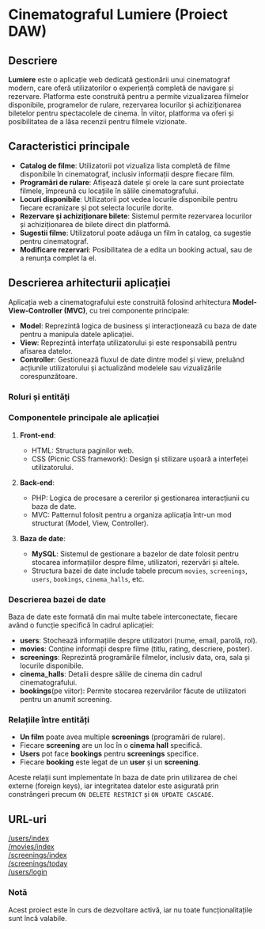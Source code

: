 # Cinematograful Lumiere (Proiect DAW)

## Descriere

**Lumiere** este o aplicație web dedicată gestionării unui cinematograf modern, care oferă utilizatorilor o experiență completă de navigare și rezervare. Platforma este construită pentru a permite vizualizarea filmelor disponibile, programelor de rulare, rezervarea locurilor și achiziționarea biletelor pentru spectacolele de cinema. În viitor, platforma va oferi și posibilitatea de a lăsa recenzii pentru filmele vizionate.

## Caracteristici principale

- **Catalog de filme**: Utilizatorii pot vizualiza lista completă de filme disponibile în cinematograf, inclusiv informații despre fiecare film.
- **Programări de rulare**: Afișează datele și orele la care sunt proiectate filmele, împreună cu locațiile în sălile cinematografului.
- **Locuri disponibile**: Utilizatorii pot vedea locurile disponibile pentru fiecare ecranizare și pot selecta locurile dorite.
- **Rezervare și achiziționare bilete**: Sistemul permite rezervarea locurilor și achiziționarea de bilete direct din platformă.
- **Sugestii filme**: Utilizatorul poate adăuga un film în catalog, ca sugestie pentru cinematograf.
- **Modificare rezervari**: Posibilitatea de a edita un booking actual, sau de a renunța complet la el.

## Descrierea arhitecturii aplicației

Aplicația web a cinematografului este construită folosind arhitectura **Model-View-Controller (MVC)**, cu trei componente principale:

- **Model**: Reprezintă logica de business și interacționează cu baza de date pentru a manipula datele aplicației.
- **View**: Reprezintă interfața utilizatorului și este responsabilă pentru afisarea datelor.
- **Controller**: Gestionează fluxul de date dintre model și view, preluând acțiunile utilizatorului și actualizând modelele sau vizualizările corespunzătoare.

### Roluri și entități

### Componentele principale ale aplicației

1. **Front-end**:
   - HTML: Structura paginilor web.
   - CSS (Picnic CSS framework): Design și stilizare ușoară a interfeței utilizatorului.

2. **Back-end**:
   - PHP: Logica de procesare a cererilor și gestionarea interacțiunii cu baza de date.
   - MVC: Patternul folosit pentru a organiza aplicația într-un mod structurat (Model, View, Controller).

3. **Baza de date**:
   - **MySQL**: Sistemul de gestionare a bazelor de date folosit pentru stocarea informațiilor despre filme, utilizatori, rezervări și altele.
   - Structura bazei de date include tabele precum `movies`, `screenings`, `users`, `bookings`, `cinema_halls`, etc.

### Descrierea bazei de date

Baza de date este formată din mai multe tabele interconectate, fiecare având o funcție specifică în cadrul aplicației:

- **users**: Stochează informațiile despre utilizatori (nume, email, parolă, rol).
- **movies**: Conține informații despre filme (titlu, rating, descriere, poster).
- **screenings**: Reprezintă programările filmelor, inclusiv data, ora, sala și locurile disponibile.
- **cinema_halls**: Detalii despre sălile de cinema din cadrul cinematografului.
- **bookings**(pe viitor): Permite stocarea rezervărilor făcute de utilizatori pentru un anumit screening.

### Relațiile între entități

- **Un film** poate avea multiple **screenings** (programări de rulare).
- Fiecare **screening** are un loc în o **cinema hall** specifică.
- **Users** pot face **bookings** pentru **screenings** specifice.
- Fiecare **booking** este legat de un **user** și un **screening**.
  
Aceste relații sunt implementate în baza de date prin utilizarea de chei externe (foreign keys), iar integritatea datelor este asigurată prin constrângeri precum `ON DELETE RESTRICT` și `ON UPDATE CASCADE`.


## URL-uri
[/users/index](http://lumiere.infy.uk/proiect_daw_lumiere/users/index)  
[/movies/index](http://lumiere.infy.uk/proiect_daw_lumiere/movies/index)  
[/screenings/index](http://lumiere.infy.uk/proiect_daw_lumiere/screenings/index)  
[/screenings/today](http://lumiere.infy.uk/proiect_daw_lumiere/screenings/today)  
[/users/login](http://lumiere.infy.uk/proiect_daw_lumiere/users/login)  

### Notă

Acest proiect este în curs de dezvoltare activă, iar nu toate funcționalitațile sunt încă valabile.
